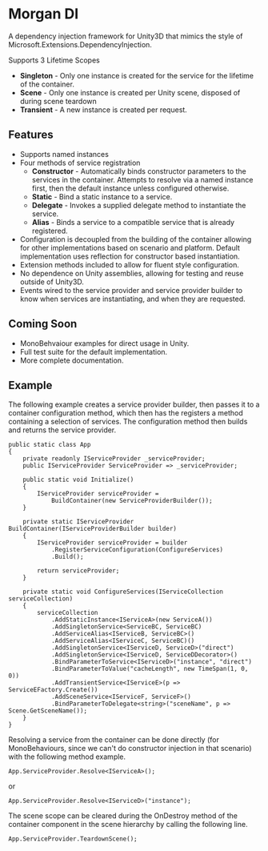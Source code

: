 # Morgan DI
A dependency injection framework for Unity3D that mimics the style of Microsoft.Extensions.DependencyInjection.

Supports 3 Lifetime Scopes
* **Singleton** - Only one instance is created for the service for the lifetime of the container.
* **Scene** - Only one instance is created per Unity scene, disposed of during scene teardown
* **Transient** - A new instance is created per request.

## Features
* Supports named instances
* Four methods of service registration
	* **Constructor** - Automatically binds constructor parameters to the services in the container. Attempts to resolve via a named instance first, then the default instance unless configured otherwise.
	* **Static** - Bind a static instance to a service.
	* **Delegate** - Invokes a supplied delegate method to instantiate the service.
	*  **Alias** - Binds a service to a compatible service that is already registered.
* Configuration is decoupled from the building of the container allowing for other implementations based on scenario and platform. Default implementation uses reflection for constructor based instantiation.
* Extension methods included to allow for fluent style configuration.
* No dependence on Unity assemblies, allowing for testing and reuse outside of Unity3D.
* Events wired to the service provider and service provider builder to know when services are instantiating, and when they are requested.

## Coming Soon
* MonoBehvaiour examples for direct usage in Unity.
* Full test suite for the default implementation.
* More complete documentation.

## Example 
The following example creates a service provider builder, then passes it to a container configuration method, which then has the registers a method containing a selection of services. The configuration method then builds and returns the service provider.

	public static class App
	{
		private readonly IServiceProvider _serviceProvider;
		public IServiceProvider ServiceProvider => _serviceProvider;

		public static void Initialize()
		{
		    IServiceProvider serviceProvider =
			    BuildContainer(new ServiceProviderBuilder());
		}
	
		private static IServiceProvider BuildContainer(IServiceProviderBuilder builder)
		{
			IServiceProvider serviceProvider = builder
				.RegisterServiceConfiguration(ConfigureServices)
				.Build();
		
			return serviceProvider;
		}
	
		private static void ConfigureServices(IServiceCollection serviceCollection)
		{
			serviceCollection
				.AddStaticInstance<IServiceA>(new ServiceA())
				.AddSingletonService<ServiceBC, ServiceBC)
				.AddServiceAlias<IServiceB, ServiceBC>()
				.AddServiceAlias<IServiceC, ServiceBC)()
				.AddSingletonService<IServiceD, ServiceD>("direct")
				.AddSingletonService<IServiceD, ServiceDDecorator>()
				.BindParameterToService<IServiceD>("instance", "direct")
				.BindParameterToValue("cacheLength", new TimeSpan(1, 0, 0))
				.AddTransientService<IServiceE>(p => ServiceEFactory.Create())
				.AddSceneService<IServiceF, ServiceF>()
				.BindParameterToDelegate<string>("sceneName", p => Scene.GetSceneName());
		}
	}

Resolving a service from the container can be done directly (for MonoBehaviours, since we can't do constructor injection in that scenario) with the following method example.

	App.ServiceProvider.Resolve<IServiceA>();
		
or

	App.ServiceProvider.Resolve<IServiceD>("instance");

The scene scope can be cleared during the OnDestroy method of the container component in the scene hierarchy by calling the following line.

	App.ServiceProvider.TeardownScene(); 